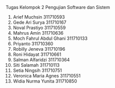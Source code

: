 Tugas Kelompok 2 Pengujian Software dan Sistem

1.  Arief Muchsin             311710593
2.	Gede Ari Surya            311710167
3.	Noval Prastiyo	          311710559
4.	Mahrus Amin		            311710636
5.	Moch Fahrul Abdul Ghani		311710133
6.	Priyanto		              311710360
7.	Robilly Jeneva		        311710196
8.	Roni Hidayat		          311710661
9.	Salman Alfaridzi	        311710364
10.	Siti Salamah		          311710113
11.	Setia Ningsih		          311710751
12.	Veronica Maria Agnes	    311710551
13.	Widia Nurma	Yunita    	  311710850
